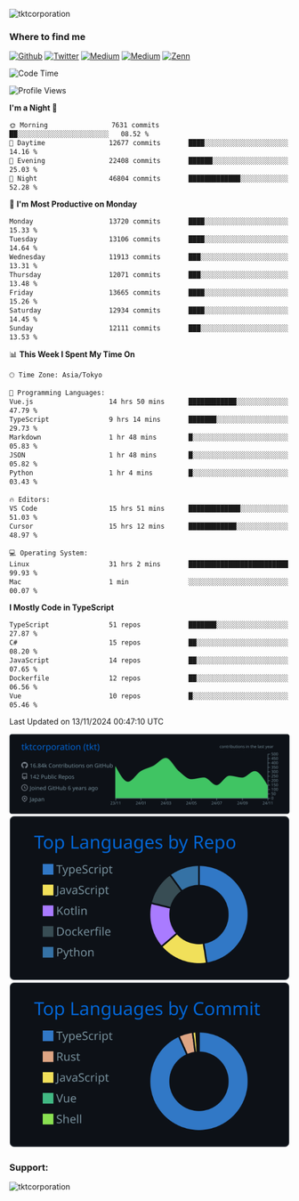 <p align="left"> <img src="https://komarev.com/ghpvc/?username=tktcorporation&label=Profile%20views&color=0e75b6&style=flat" alt="tktcorporation" /> </p>

<h3>Where to find me</h3>
<p>
<a href="https://github.com/tktcorporation" target="_blank"><img alt="Github" src="https://img.shields.io/badge/GitHub-%2312100E.svg?&style=for-the-badge&logo=Github&logoColor=white" /></a>
<a href="https://twitter.com/tktcorporation" target="_blank"><img alt="Twitter" src="https://img.shields.io/badge/twitter-%231DA1F2.svg?&style=for-the-badge&logo=twitter&logoColor=white" /></a>
<a href="https://www.linkedin.com/in/tktcorporation" target="_blank"><img alt="Medium" src="https://img.shields.io/badge/linkdin-0a66c2.svg?&style=for-the-badge&logo=linkedin&logoColor=white" /></a>
<a href="https://qiita.com/tktcorporation" target="_blank"><img alt="Medium" src="https://img.shields.io/badge/qiita-55C500.svg?&style=for-the-badge&logo=qiita&logoColor=white" /></a>
<a href="https://zenn.dev/tktcorporation" target="_blank"><img alt="Zenn" src="https://img.shields.io/badge/Zenn-3EA8FF.svg?&style=for-the-badge&logo=Zenn&logoColor=white" /></a>
</p>
  
<!--START_SECTION:waka-->
![Code Time](http://img.shields.io/badge/Code%20Time-1%2C849%20hrs%2015%20mins-blue)

![Profile Views](http://img.shields.io/badge/Profile%20Views-20-blue)

**I'm a Night 🦉** 

```text
🌞 Morning                7631 commits        ██░░░░░░░░░░░░░░░░░░░░░░░   08.52 % 
🌆 Daytime                12677 commits       ████░░░░░░░░░░░░░░░░░░░░░   14.16 % 
🌃 Evening                22408 commits       ██████░░░░░░░░░░░░░░░░░░░   25.03 % 
🌙 Night                  46804 commits       █████████████░░░░░░░░░░░░   52.28 % 
```
📅 **I'm Most Productive on Monday** 

```text
Monday                   13720 commits       ████░░░░░░░░░░░░░░░░░░░░░   15.33 % 
Tuesday                  13106 commits       ████░░░░░░░░░░░░░░░░░░░░░   14.64 % 
Wednesday                11913 commits       ███░░░░░░░░░░░░░░░░░░░░░░   13.31 % 
Thursday                 12071 commits       ███░░░░░░░░░░░░░░░░░░░░░░   13.48 % 
Friday                   13665 commits       ████░░░░░░░░░░░░░░░░░░░░░   15.26 % 
Saturday                 12934 commits       ████░░░░░░░░░░░░░░░░░░░░░   14.45 % 
Sunday                   12111 commits       ███░░░░░░░░░░░░░░░░░░░░░░   13.53 % 
```


📊 **This Week I Spent My Time On** 

```text
🕑︎ Time Zone: Asia/Tokyo

💬 Programming Languages: 
Vue.js                   14 hrs 50 mins      ████████████░░░░░░░░░░░░░   47.79 % 
TypeScript               9 hrs 14 mins       ███████░░░░░░░░░░░░░░░░░░   29.73 % 
Markdown                 1 hr 48 mins        █░░░░░░░░░░░░░░░░░░░░░░░░   05.83 % 
JSON                     1 hr 48 mins        █░░░░░░░░░░░░░░░░░░░░░░░░   05.82 % 
Python                   1 hr 4 mins         █░░░░░░░░░░░░░░░░░░░░░░░░   03.43 % 

🔥 Editors: 
VS Code                  15 hrs 51 mins      █████████████░░░░░░░░░░░░   51.03 % 
Cursor                   15 hrs 12 mins      ████████████░░░░░░░░░░░░░   48.97 % 

💻 Operating System: 
Linux                    31 hrs 2 mins       █████████████████████████   99.93 % 
Mac                      1 min               ░░░░░░░░░░░░░░░░░░░░░░░░░   00.07 % 
```

**I Mostly Code in TypeScript** 

```text
TypeScript               51 repos            ███████░░░░░░░░░░░░░░░░░░   27.87 % 
C#                       15 repos            ██░░░░░░░░░░░░░░░░░░░░░░░   08.20 % 
JavaScript               14 repos            ██░░░░░░░░░░░░░░░░░░░░░░░   07.65 % 
Dockerfile               12 repos            ██░░░░░░░░░░░░░░░░░░░░░░░   06.56 % 
Vue                      10 repos            █░░░░░░░░░░░░░░░░░░░░░░░░   05.46 % 
```




 Last Updated on 13/11/2024 00:47:10 UTC
<!--END_SECTION:waka-->

[![](https://raw.githubusercontent.com/tktcorporation/tktcorporation/master/profile-summary-card-output/github_dark/0-profile-details.svg)](https://github.com/vn7n24fzkq/github-profile-summary-cards)
[![](https://raw.githubusercontent.com/tktcorporation/tktcorporation/master/profile-summary-card-output/github_dark/1-repos-per-language.svg)](https://github.com/vn7n24fzkq/github-profile-summary-cards) [![](https://raw.githubusercontent.com/tktcorporation/tktcorporation/master/profile-summary-card-output/github_dark/2-most-commit-language.svg)](https://github.com/vn7n24fzkq/github-profile-summary-cards)

<h3 align="left">Support:</h3>
<p><a href="https://www.buymeacoffee.com/tktcorporation"> <img align="left" src="https://cdn.buymeacoffee.com/buttons/v2/default-yellow.png" height="50" width="210" alt="tktcorporation" /></a></p><br><br>
